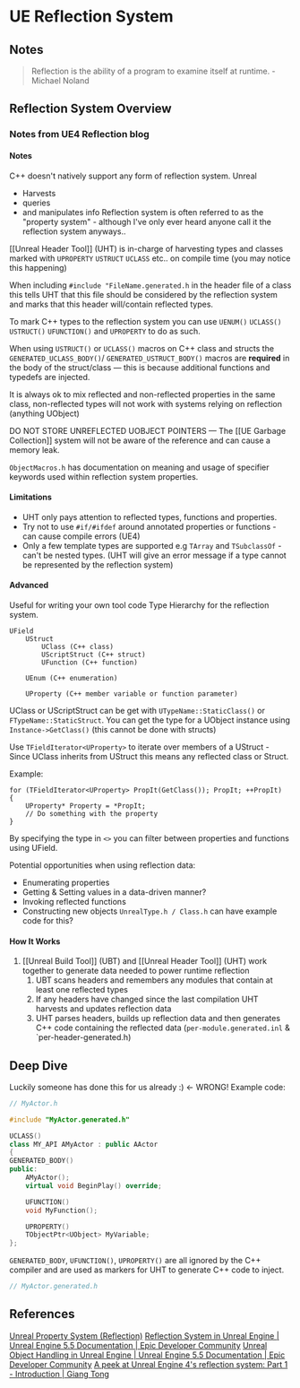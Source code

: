 # UE Reflection System
## Notes
> Reflection is the ability of a program to examine itself at runtime. - Michael Noland

## Reflection System Overview

### Notes from UE4 Reflection blog
#### Notes
C++ doesn't natively support any form of reflection system.
Unreal 
- Harvests
- queries
- and manipulates info
Reflection system is often referred to as the "property system" - although I've only ever heard anyone call it the reflection system anyways..

[[Unreal Header Tool]] (UHT) is in-charge of harvesting types and classes marked with `UPROPERTY` `USTRUCT` `UCLASS` etc.. on compile time (you may notice this happening)

When including `#include "FileName.generated.h` in the header file of a class this tells UHT that this file should be considered by the reflection system and marks that this header will/contain reflected types.

To mark C++ types to the reflection system you can use `UENUM()` `UCLASS()` `USTRUCT()` `UFUNCTION()` and `UPROPERTY` to do as such.

When using `USTRUCT()` or `UCLASS()` macros on C++ class and structs the `GENERATED_UCLASS_BODY()`/ `GENERATED_USTRUCT_BODY()` macros are **required** in the body of the struct/class  — this is because  additional functions and typedefs are injected.

It is always ok to mix reflected and non-reflected properties in the same class, non-reflected types will not work with systems relying on reflection (anything UObject)

DO NOT STORE UNREFLECTED UOBJECT POINTERS — The [[UE Garbage Collection]] system will not be aware of the reference and can cause a memory leak.

`ObjectMacros.h` has documentation on meaning and usage of specifier keywords used within reflection system properties.

#### Limitations
- UHT only pays attention to reflected types, functions and properties.
- Try not to use `#if/#ifdef` around annotated properties or functions - can cause compile errors (UE4)
- Only a few template types are supported e.g `TArray` and `TSubclassOf` - can't be nested types. (UHT will give an error message if a type cannot be represented by the reflection system)

#### Advanced
Useful for writing your own tool code
Type Hierarchy for the reflection system.
```
UField
	UStruct
		UClass (C++ class)
		UScriptStruct (C++ struct)
		UFunction (C++ function)

	UEnum (C++ enumeration)

	UProperty (C++ member variable or function parameter)
```

UClass or UScriptStruct can be get with `UTypeName::StaticClass()` or `FTypeName::StaticStruct`. You can get the type for a UObject instance using `Instance->GetClass()` (this cannot be done with structs)

Use `TFieldIterator<UProperty>` to iterate over members of a UStruct - Since UClass inherits from UStruct this means any reflected class or Struct.

Example:
```
for (TFieldIterator<UProperty> PropIt(GetClass()); PropIt; ++PropIt)
{
	UProperty* Property = *PropIt;
	// Do something with the property
}
```

By specifying the type in `<>` you can filter between properties and functions using UField.

Potential opportunities when using reflection data:
- Enumerating properties
- Getting & Setting values in a data-driven manner?
- Invoking reflected functions
- Constructing new objects
`UnrealType.h / Class.h` can have example code for this?

####  How It Works
1. [[Unreal Build Tool]] (UBT) and [[Unreal Header Tool]] (UHT) work together to generate data needed to power runtime reflection
	1. UBT scans headers and remembers any modules that contain at least one reflected types
	2. If any headers have changed since the last compilation UHT harvests and updates reflection data
	3. UHT parses headers, builds up reflection data and then generates C++ code containing the reflected data (`per-module.generated.inl` & `per-header-generated.h)
##  Deep Dive
Luckily someone has done this for us already :) <- WRONG!
Example code:
```cpp
// MyActor.h

#include "MyActor.generated.h"

UCLASS()
class MY_API AMyActor : public AActor
{
GENERATED_BODY()
public:
	AMyActor();
	virtual void BeginPlay() override;

	UFUNCTION()
	void MyFunction();

	UPROPERTY()
	TObjectPtr<UObject> MyVariable;
};

```
`GENERATED_BODY`, `UFUNCTION()`, `UPROPERTY()` are all ignored by the C++ compiler and are used as markers for UHT to generate C++ code to inject.
```cpp
// MyActor.generated.h


```
## References
[Unreal Property System (Reflection)](https://www.unrealengine.com/en-US/blog/unreal-property-system-reflection)
[Reflection System in Unreal Engine | Unreal Engine 5.5 Documentation | Epic Developer Community](https://dev.epicgames.com/documentation/en-us/unreal-engine/reflection-system-in-unreal-engine)
[Unreal Object Handling in Unreal Engine | Unreal Engine 5.5 Documentation | Epic Developer Community](https://dev.epicgames.com/documentation/en-us/unreal-engine/unreal-object-handling-in-unreal-engine)
[A peek at Unreal Engine 4's reflection system: Part 1 - Introduction | Giang Tong](https://tongtunggiang.com/2021/ue-reflection1/)